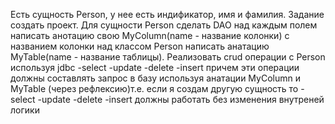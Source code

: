 Есть сущность Person, у нее есть индификатор, имя и фамилия.
Задание создать проект.
Для сущности Person сделать DAO над каждым полем написать
анотацию свою MyColumn(name - название колонки) с названием колонки над классом Person написать анатацию MyTable(name - название таблицы). Реализовать crud операции с Person используя jdbc
-select
-update
-delete
-insert
причем эти операции должны составлять запрос в базу используя анатации MyColumn и MyTable (через рефлексию)т.е. если я создам другую сущность то
-select
-update
-delete
-insert должны работать без изменения внутреней логики
